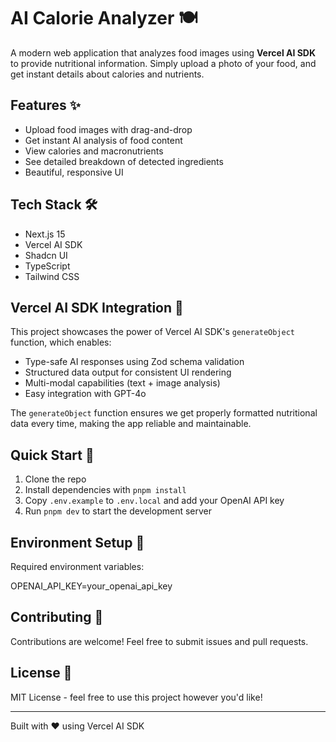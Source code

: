 # AI Calorie Analyzer 🍽️

A modern web application that analyzes food images using **Vercel AI SDK** to provide nutritional information. Simply upload a photo of your food, and get instant details about calories and nutrients.

## Features ✨

- Upload food images with drag-and-drop
- Get instant AI analysis of food content
- View calories and macronutrients
- See detailed breakdown of detected ingredients
- Beautiful, responsive UI

## Tech Stack 🛠️

- Next.js 15
- Vercel AI SDK
- Shadcn UI
- TypeScript
- Tailwind CSS

## Vercel AI SDK Integration 🤖

This project showcases the power of Vercel AI SDK's `generateObject` function, which enables:
- Type-safe AI responses using Zod schema validation
- Structured data output for consistent UI rendering
- Multi-modal capabilities (text + image analysis)
- Easy integration with GPT-4o

The `generateObject` function ensures we get properly formatted nutritional data every time, making the app reliable and maintainable.

## Quick Start 🚀

1. Clone the repo
2. Install dependencies with `pnpm install`
3. Copy `.env.example` to `.env.local` and add your OpenAI API key
4. Run `pnpm dev` to start the development server

## Environment Setup 🔑

Required environment variables:

OPENAI_API_KEY=your_openai_api_key


## Contributing 🤝

Contributions are welcome! Feel free to submit issues and pull requests.

## License 📄

MIT License - feel free to use this project however you'd like!

---
Built with ❤️ using Vercel AI SDK